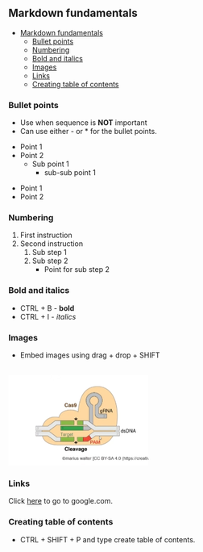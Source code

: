 ## Markdown fundamentals
- [Markdown fundamentals](#markdown-fundamentals)
  - [Bullet points](#bullet-points)
  - [Numbering](#numbering)
  - [Bold and italics](#bold-and-italics)
  - [Images](#images)
  - [Links](#links)
  - [Creating table of contents](#creating-table-of-contents)

### Bullet points

- Use when sequence is **NOT** important
- Can use either - or  * for the bullet points.

* Point 1
* Point 2
  *  Sub point 1
     *   sub-sub point 1

- Point 1
- Point 2


### Numbering 
1. First instruction
2. Second instruction
   1.  Sub step 1
   2.  Sub step 2
        * Point for sub step 2 
  


### Bold and italics
* CTRL + B  - **bold**
* CTRL + I - *italics*

### Images 

* Embed images using drag + drop + SHIFT
<br><br>

![alt text](../Images/Screenshot_20230113_155345.png)

### Links

Click [here](https://google.com) to go to google.com. 

### Creating table of contents

* CTRL + SHIFT + P and type create table of contents. 

